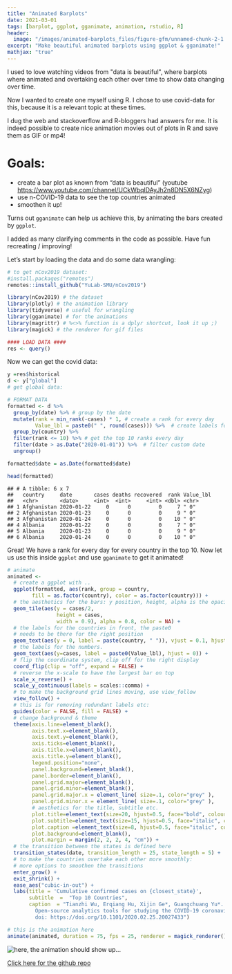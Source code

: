 ```yaml
---
title: "Animated Barplots"
date: 2021-03-01
tags: [barplot, ggplot, gganimate, animation, rstudio, R]
header:
  image: "/images/animated-barplots_files/figure-gfm/unnamed-chunk-2-1.gif"
excerpt: "Make beautiful animated barplots using ggplot & gganimate!"
mathjax: "true"
---
```


I used to love watching videos from "data is beautiful", where barplots where animated and overtaking each other over time to show data changing over time. 

Now I wanted to create one myself using R. I chose to use covid-data for this, because it is a relevant topic at these times.

I dug the web and stackoverflow and R-bloggers had answers for me. It is indeed possible
to create nice animation movies out of plots in R and save them as GIF
or mp4\!

# Goals:

  - create a bar plot as known from “data is beautiful” (youtube
    <https://www.youtube.com/channel/UCkWbqlDAyJh2n8DN5X6NZyg>)
  - use n-COVID-19 data to see the top countries animated
  - smoothen it up\!

Turns out `gganimate` can help us achieve this, by animating the bars created by `ggplot`.

I added as many clarifying comments in the code as possible. Have fun recreating /
improving\!

Let’s start by loading the data and do some data wrangling:

``` r
# to get nCov2019 dataset:
#install.packages("remotes")
remotes::install_github("YuLab-SMU/nCov2019")

library(nCov2019) # the dataset
library(plotly) # the animation library
library(tidyverse) # useful for wrangling
library(gganimate) # for the animations
library(magrittr) # %<>% function is a dplyr shortcut, look it up ;)
library(magick) # the renderer for gif files

#### LOAD DATA ####
res <- query()
```

Now we can get the covid data:

``` r
y =res$historical
d <- y["global"]
# get global data:

# FORMAT DATA
formatted <- d %>% 
  group_by(date) %>% # group by the date
  mutate(rank = min_rank(-cases) * 1, # create a rank for every day 
         Value_lbl = paste0(" ", round(cases))) %>%  # create labels for the values
  group_by(country) %>% 
  filter(rank <= 10) %>% # get the top 10 ranks every day
  filter(date > as.Date("2020-01-01")) %>%  # filter custom date
  ungroup()

formatted$date = as.Date(formatted$date)

head(formatted)
```

    ## # A tibble: 6 x 7
    ##   country     date       cases deaths recovered  rank Value_lbl
    ##   <chr>       <date>     <int>  <int>     <int> <dbl> <chr>    
    ## 1 Afghanistan 2020-01-22     0      0         0     7 " 0"     
    ## 2 Afghanistan 2020-01-23     0      0         0     9 " 0"     
    ## 3 Afghanistan 2020-01-24     0      0         0    10 " 0"     
    ## 4 Albania     2020-01-22     0      0         0     7 " 0"     
    ## 5 Albania     2020-01-23     0      0         0     9 " 0"     
    ## 6 Albania     2020-01-24     0      0         0    10 " 0"

Great! We have a rank for every day for every country in the top 10. Now let us use this inside `ggplot` and use `gganimate` to get it animated!


``` r
# animate
animated <- 
  # create a ggplot with ..
  ggplot(formatted, aes(rank, group = country, 
        fill = as.factor(country), color = as.factor(country))) +
  # the aesthetics for the bars: y position, height, alpha is the opacity
  geom_tile(aes(y = cases/2,
                height = cases,
                width = 0.9), alpha = 0.8, color = NA) +
  # the labels for the countries in front, the paste0
  # needs to be there for the right position
  geom_text(aes(y = 0, label = paste(country, " ")), vjust = 0.1, hjust = 1) +
  # the labels for the numbers. 
  geom_text(aes(y=cases, label = paste0(Value_lbl), hjust = 0)) +
  # flip the coordinate system, clip off for the right display
  coord_flip(clip = "off", expand = FALSE) +
  # reverse the x-scale to have the largest bar on top
  scale_x_reverse() +
  scale_y_continuous(labels = scales::comma) +
  # to make the background grid lines moving, use view_follow
  view_follow() +
  # this is for removing redundant labels etc:
  guides(color = FALSE, fill = FALSE) +
  # change background & theme
  theme(axis.line=element_blank(),
        axis.text.x=element_blank(),
        axis.text.y=element_blank(),
        axis.ticks=element_blank(),
        axis.title.x=element_blank(),
        axis.title.y=element_blank(),
        legend.position="none",
        panel.background=element_blank(),
        panel.border=element_blank(),
        panel.grid.major=element_blank(),
        panel.grid.minor=element_blank(),
        panel.grid.major.x = element_line( size=.1, color="grey" ),
        panel.grid.minor.x = element_line( size=.1, color="grey" ),
        # aesthetics for the title, subtitle etc.
        plot.title=element_text(size=20, hjust=0.5, face="bold", colour="grey", vjust=-1),
        plot.subtitle=element_text(size=15, hjust=0.5, face="italic", color="grey"),
        plot.caption =element_text(size=8, hjust=0.5, face="italic", color="grey"),
        plot.background=element_blank(),
        plot.margin = margin(2, 2, 2, 4, "cm")) +
  # the transition between the states is defined here
  transition_states(date, transition_length = 25, state_length = 5) +
  # to make the countries overtake each other more smoothly:
  # more options to smoothen the transitions
  enter_grow() +
  exit_shrink() +
  ease_aes("cubic-in-out") +
  labs(title = 'Cumulative confirmed cases on {closest_state}',  
       subtitle  =  "Top 10 Countries",
       caption  = "Tianzhi Wu, Erqiang Hu, Xijin Ge*, Guangchuang Yu*. 
         Open-source analytics tools for studying the COVID-19 coronavirus outbreak. medRxiv, 2020.02.25.20027433. 
         doi: https://doi.org/10.1101/2020.02.25.20027433") 

# this is the animation here
animate(animated, duration = 75, fps = 25, renderer = magick_renderer())
```

<img src="{{ site.url }}{{ site.baseurl }}/images/animated-barplots_files/figure-gfm/unnamed-chunk-2-1.gif" alt="here, the animation should show up...">


[Click here for the github repo](https://github.com/glaswasser/animated-running-corona-bar-plot)
